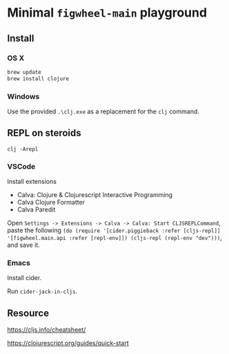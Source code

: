 # Minimal `figwheel-main` playground

## Install

### OS X

```sh
brew update
brew install clojure
```

### Windows

Use the provided `.\clj.exe` as a replacement for the `clj` command.

## REPL on steroids

```
clj -Arepl
```

### VSCode

Install extensions

- Calva: Clojure & Clojurescript Interactive Programming
- Calva Clojure Formatter
- Calva Paredit

Open `Settings -> Extensions -> Calva -> Calva: Start CLJSREPLCommand`, paste
the following `(do (require '[cider.piggieback :refer [cljs-repl]]
'[figwheel.main.api :refer [repl-env]]) (cljs-repl (repl-env "dev")))`, and save it.

### Emacs

Install cider.

Run `cider-jack-in-cljs`.

## Resource

https://cljs.info/cheatsheet/

https://clojurescript.org/guides/quick-start
